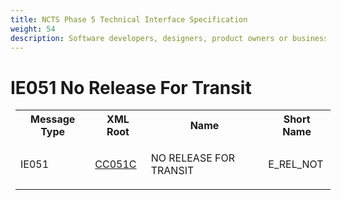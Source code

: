 ```yaml
---
title: NCTS Phase 5 Technical Interface Specification
weight: 54
description: Software developers, designers, product owners or business analysts. Integrate your software with the ERMIS service
---
```

# IE051 No Release For Transit
<table cellspacing="0" style="border-collapse:collapse;margin-left:6pt">
 <tr>
  <th>
   Message Type
  </th>
  <th>
   XML Root
  </th>
  <th>
   Name
  </th>
  <th>
   Short Name
  </th>
 </tr>
 <tr style="height:14pt">
  <td style="">
   <p class="s3" style="">
    IE051
   </p>
  </td>
  <td style="">
   <a href="https://github.com/hmrc/transit-movements-validator/blob/main/conf/xsd/cc051c.xsd">
    CC051C
   </a>
  </td>
  <td style="">
   <p class="s3" style="">
    NO RELEASE FOR TRANSIT
   </p>
  </td>
  <td style="">
   E_REL_NOT
  </td>
 </tr>
</table>